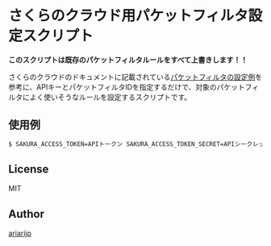 # さくらのクラウド用パケットフィルタ設定スクリプト
**このスクリプトは既存のパケットフィルタルールをすべて上書きします！！**

さくらのクラウドのドキュメントに記載されている[パケットフィルタの設定例](https://help.sakura.ad.jp/app/answers/detail/a_id/2516#05)を参考に、APIキーとパケットフィルタIDを指定するだけで、対象のパケットフィルタによく使いそうなルールを設定するスクリプトです。

## 使用例

```sh
$ SAKURA_ACCESS_TOKEN=APIトークン SAKURA_ACCESS_TOKEN_SECRET=APIシークレット ./sakura_cloud_default_packetfilter.sh 対象のパケットフィルタID
```

## License
MIT

## Author
[ariarijp](https://github.com/ariarijp)
